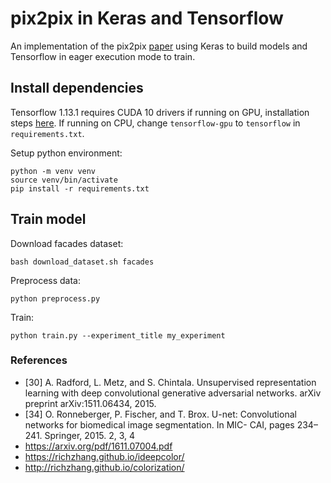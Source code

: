 
# pix2pix in Keras and Tensorflow

An implementation of the pix2pix [paper](https://arxiv.org/pdf/1611.07004.pdf) using Keras to build models and Tensorflow in eager execution mode to train.

## Install dependencies

Tensorflow 1.13.1 requires CUDA 10 drivers if running on GPU, installation steps [here](https://www.tensorflow.org/install/gpu#install_cuda_with_apt). If running on CPU, change `tensorflow-gpu` to `tensorflow` in `requirements.txt`.

Setup python environment:
```
python -m venv venv
source venv/bin/activate
pip install -r requirements.txt
```

## Train model

Download facades dataset:

```
bash download_dataset.sh facades
```

Preprocess data:

```
python preprocess.py
```

Train:
```
python train.py --experiment_title my_experiment
```


### References

- [30] A. Radford, L. Metz, and S. Chintala. Unsupervised representation learning with deep convolutional generative adversarial networks. arXiv preprint arXiv:1511.06434, 2015.
- [34] O. Ronneberger, P. Fischer, and T. Brox. U-net: Convolutional networks for biomedical image segmentation. In MIC- CAI, pages 234–241. Springer, 2015. 2, 3, 4
- https://arxiv.org/pdf/1611.07004.pdf
- https://richzhang.github.io/ideepcolor/
- http://richzhang.github.io/colorization/


